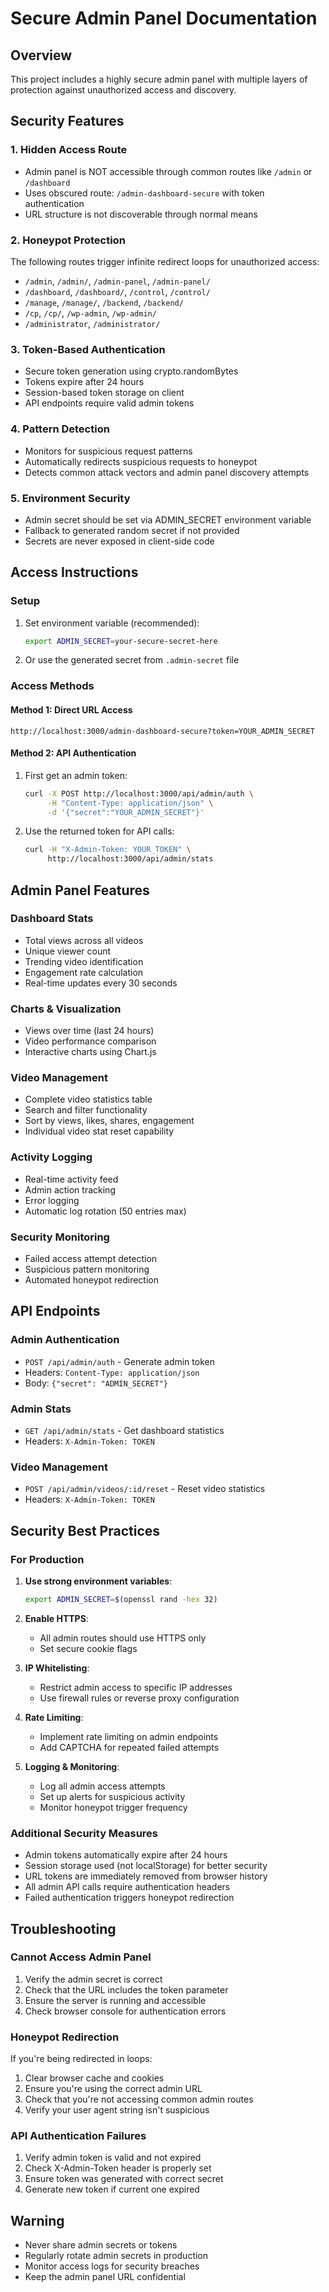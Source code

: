 # Secure Admin Panel Documentation

## Overview
This project includes a highly secure admin panel with multiple layers of protection against unauthorized access and discovery.

## Security Features

### 1. Hidden Access Route
- Admin panel is NOT accessible through common routes like `/admin` or `/dashboard`
- Uses obscured route: `/admin-dashboard-secure` with token authentication
- URL structure is not discoverable through normal means

### 2. Honeypot Protection
The following routes trigger infinite redirect loops for unauthorized access:
- `/admin`, `/admin/`, `/admin-panel`, `/admin-panel/`
- `/dashboard`, `/dashboard/`, `/control`, `/control/`
- `/manage`, `/manage/`, `/backend`, `/backend/`
- `/cp`, `/cp/`, `/wp-admin`, `/wp-admin/`
- `/administrator`, `/administrator/`

### 3. Token-Based Authentication
- Secure token generation using crypto.randomBytes
- Tokens expire after 24 hours
- Session-based token storage on client
- API endpoints require valid admin tokens

### 4. Pattern Detection
- Monitors for suspicious request patterns
- Automatically redirects suspicious requests to honeypot
- Detects common attack vectors and admin panel discovery attempts

### 5. Environment Security
- Admin secret should be set via ADMIN_SECRET environment variable
- Fallback to generated random secret if not provided
- Secrets are never exposed in client-side code

## Access Instructions

### Setup
1. Set environment variable (recommended):
   ```bash
   export ADMIN_SECRET=your-secure-secret-here
   ```

2. Or use the generated secret from `.admin-secret` file

### Access Methods

#### Method 1: Direct URL Access
```
http://localhost:3000/admin-dashboard-secure?token=YOUR_ADMIN_SECRET
```

#### Method 2: API Authentication
1. First get an admin token:
   ```bash
   curl -X POST http://localhost:3000/api/admin/auth \
        -H "Content-Type: application/json" \
        -d '{"secret":"YOUR_ADMIN_SECRET"}'
   ```

2. Use the returned token for API calls:
   ```bash
   curl -H "X-Admin-Token: YOUR_TOKEN" \
        http://localhost:3000/api/admin/stats
   ```

## Admin Panel Features

### Dashboard Stats
- Total views across all videos
- Unique viewer count
- Trending video identification
- Engagement rate calculation
- Real-time updates every 30 seconds

### Charts & Visualization
- Views over time (last 24 hours)
- Video performance comparison
- Interactive charts using Chart.js

### Video Management
- Complete video statistics table
- Search and filter functionality
- Sort by views, likes, shares, engagement
- Individual video stat reset capability

### Activity Logging
- Real-time activity feed
- Admin action tracking
- Error logging
- Automatic log rotation (50 entries max)

### Security Monitoring
- Failed access attempt detection
- Suspicious pattern monitoring
- Automated honeypot redirection

## API Endpoints

### Admin Authentication
- `POST /api/admin/auth` - Generate admin token
- Headers: `Content-Type: application/json`
- Body: `{"secret": "ADMIN_SECRET"}`

### Admin Stats
- `GET /api/admin/stats` - Get dashboard statistics
- Headers: `X-Admin-Token: TOKEN`

### Video Management
- `POST /api/admin/videos/:id/reset` - Reset video statistics
- Headers: `X-Admin-Token: TOKEN`

## Security Best Practices

### For Production
1. **Use strong environment variables**:
   ```bash
   export ADMIN_SECRET=$(openssl rand -hex 32)
   ```

2. **Enable HTTPS**:
   - All admin routes should use HTTPS only
   - Set secure cookie flags

3. **IP Whitelisting**:
   - Restrict admin access to specific IP addresses
   - Use firewall rules or reverse proxy configuration

4. **Rate Limiting**:
   - Implement rate limiting on admin endpoints
   - Add CAPTCHA for repeated failed attempts

5. **Logging & Monitoring**:
   - Log all admin access attempts
   - Set up alerts for suspicious activity
   - Monitor honeypot trigger frequency

### Additional Security Measures
- Admin tokens automatically expire after 24 hours
- Session storage used (not localStorage) for better security
- URL tokens are immediately removed from browser history
- All admin API calls require authentication headers
- Failed authentication triggers honeypot redirection

## Troubleshooting

### Cannot Access Admin Panel
1. Verify the admin secret is correct
2. Check that the URL includes the token parameter
3. Ensure the server is running and accessible
4. Check browser console for authentication errors

### Honeypot Redirection
If you're being redirected in loops:
1. Clear browser cache and cookies
2. Ensure you're using the correct admin URL
3. Check that you're not accessing common admin routes
4. Verify your user agent string isn't suspicious

### API Authentication Failures
1. Verify admin token is valid and not expired
2. Check X-Admin-Token header is properly set
3. Ensure token was generated with correct secret
4. Generate new token if current one expired

## Warning
- Never share admin secrets or tokens
- Regularly rotate admin secrets in production
- Monitor access logs for security breaches
- Keep the admin panel URL confidential